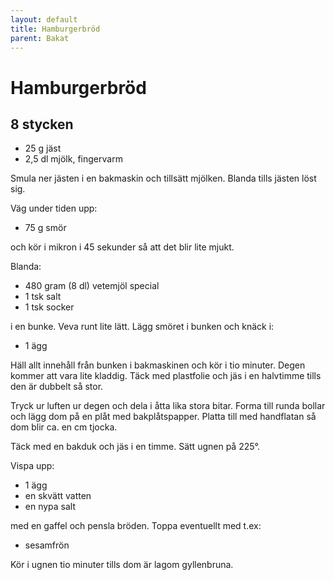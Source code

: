 ```yaml
---
layout: default
title: Hamburgerbröd
parent: Bakat
---
```


# Hamburgerbröd

## 8 stycken

-   25 g jäst
-   2,5 dl mjölk, fingervarm

Smula ner jästen i en bakmaskin och tillsätt mjölken. Blanda tills
jästen löst sig.

Väg under tiden upp:

-   75 g smör

och kör i mikron i 45 sekunder så att det blir lite mjukt.

Blanda:

-   480 gram (8 dl) vetemjöl special
-   1 tsk salt
-   1 tsk socker

i en bunke. Veva runt lite lätt. Lägg smöret i bunken och knäck i:

-   1 ägg

Häll allt innehåll från bunken i bakmaskinen och kör i tio minuter.
Degen kommer att vara lite kladdig. Täck med plastfolie och jäs i en
halvtimme tills den är dubbelt så stor.

Tryck ur luften ur degen och dela i åtta lika stora bitar. Forma till
runda bollar och lägg dom på en plåt med bakplåtspapper. Platta till med
handflatan så dom blir ca. en cm tjocka.

Täck med en bakduk och jäs i en timme. Sätt ugnen på 225°.

Vispa upp:

-   1 ägg
-   en skvätt vatten
-   en nypa salt

med en gaffel och pensla bröden. Toppa eventuellt med t.ex:

-   sesamfrön

Kör i ugnen tio minuter tills dom är lagom gyllenbruna.

